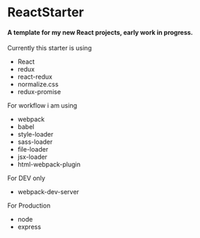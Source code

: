 # ReactStarter

#### A template for my new React projects, early work in progress.

Currently this starter is using
* React
* redux
* react-redux
* normalize.css
* redux-promise

For workflow i am using
* webpack
* babel
* style-loader
* sass-loader
* file-loader
* jsx-loader
* html-webpack-plugin

For DEV only
* webpack-dev-server

For Production
* node
* express
